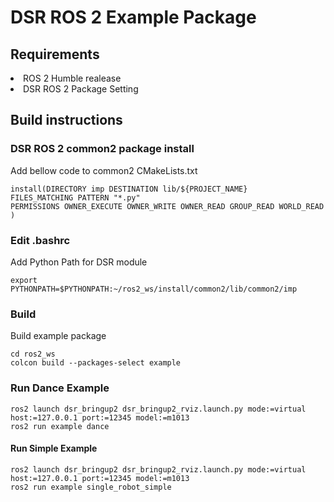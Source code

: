 <!-- DSR Test Package Description -->
<h1> DSR ROS 2 Example Package </h1>
<h2> Requirements </h2>
<li> ROS 2 Humble realease </li>
<li> DSR ROS 2 Package Setting </li>
<h2> Build instructions </h2>
<h3> DSR ROS 2 common2 package install </h3>
Add bellow code to common2 CMakeLists.txt
<pre><code>install(DIRECTORY imp DESTINATION lib/${PROJECT_NAME}
FILES_MATCHING PATTERN "*.py"
PERMISSIONS OWNER_EXECUTE OWNER_WRITE OWNER_READ GROUP_READ WORLD_READ
)</code></pre>
<h3> Edit .bashrc </h3>
Add Python Path for DSR module
<pre><code>export PYTHONPATH=$PYTHONPATH:~/ros2_ws/install/common2/lib/common2/imp</code></pre>
<h3> Build </h3>
Build example package
<pre><code>cd ros2_ws
colcon build --packages-select example</code></pre>
<h3> Run Dance Example </h3>
<pre><code>ros2 launch dsr_bringup2 dsr_bringup2_rviz.launch.py mode:=virtual host:=127.0.0.1 port:=12345 model:=m1013
ros2 run example dance</code></pre>
<h4> Run Simple Example </h4>
<pre><code>ros2 launch dsr_bringup2 dsr_bringup2_rviz.launch.py mode:=virtual host:=127.0.0.1 port:=12345 model:=m1013
ros2 run example single_robot_simple
</code></pre>
